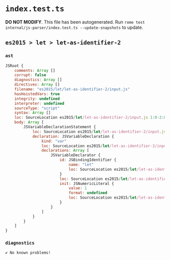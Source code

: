 # `index.test.ts`

**DO NOT MODIFY**. This file has been autogenerated. Run `rome test internal/js-parser/index.test.ts --update-snapshots` to update.

## `es2015 > let > let-as-identifier-2`

### `ast`

```javascript
JSRoot {
	comments: Array []
	corrupt: false
	diagnostics: Array []
	directives: Array []
	filename: "es2015/let/let-as-identifier-2/input.js"
	hasHoistedVars: true
	integrity: undefined
	interpreter: undefined
	sourceType: "script"
	syntax: Array []
	loc: SourceLocation es2015/let/let-as-identifier-2/input.js 1:0-2:0
	body: Array [
		JSVariableDeclarationStatement {
			loc: SourceLocation es2015/let/let-as-identifier-2/input.js 1:0-1:11
			declaration: JSVariableDeclaration {
				kind: "var"
				loc: SourceLocation es2015/let/let-as-identifier-2/input.js 1:0-1:11
				declarations: Array [
					JSVariableDeclarator {
						id: JSBindingIdentifier {
							name: "let"
							loc: SourceLocation es2015/let/let-as-identifier-2/input.js 1:4-1:7 (let)
						}
						loc: SourceLocation es2015/let/let-as-identifier-2/input.js 1:4-1:11
						init: JSNumericLiteral {
							value: 1
							format: undefined
							loc: SourceLocation es2015/let/let-as-identifier-2/input.js 1:10-1:11
						}
					}
				]
			}
		}
	]
}
```

### `diagnostics`

```
✔ No known problems!

```

